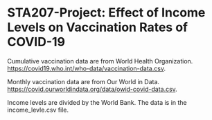 # STA207-Project: Effect of Income Levels on Vaccination Rates of COVID-19

Cumulative vaccination data are from World Health Organization. https://covid19.who.int/who-data/vaccination-data.csv.

Monthly vaccination data are from Our World in Data. https://covid.ourworldindata.org/data/owid-covid-data.csv.

Income levels are divided by the World Bank. The data is in the income_levle.csv file.
